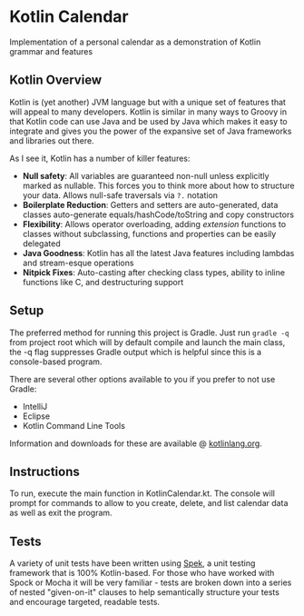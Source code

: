 # Kotlin Calendar
Implementation of a personal calendar as a demonstration of Kotlin grammar and features

## Kotlin Overview
Kotlin is (yet another) JVM language but with a unique set of features that will appeal to many developers. Kotlin is similar in many ways to Groovy in that Kotlin code can use Java and be used by Java which makes it easy to integrate and gives you the power of the expansive set of Java frameworks and libraries out there.

As I see it, Kotlin has a number of killer features:

* **Null safety**: All variables are guaranteed non-null unless explicitly marked as nullable. This forces you to think more about how to structure your data. Allows null-safe traversals via `?.` notation
* **Boilerplate Reduction**: Getters and setters are auto-generated, data classes auto-generate equals/hashCode/toString and copy constructors
* **Flexibility**: Allows operator overloading, adding _extension_ functions to classes without subclassing, functions and properties can be easily delegated
* **Java Goodness**: Kotlin has all the latest Java features including lambdas and stream-esque operations
* **Nitpick Fixes**: Auto-casting after checking class types, ability to inline functions like C, and destructuring support

## Setup
The preferred method for running this project is Gradle. Just run `gradle -q` from project root which will by default compile and launch the main class, the -q flag suppresses Gradle output which is helpful since this is a console-based program.

There are several other options available to you if you prefer to not use Gradle:
 * IntelliJ
 * Eclipse
 * Kotlin Command Line Tools

Information and downloads for these are available @ [kotlinlang.org](https://kotlinlang.org).

## Instructions
To run, execute the main function in KotlinCalendar.kt. The console will prompt for commands to allow to you create, delete, and list calendar data as well as exit the program.

## Tests
A variety of unit tests have been written using [Spek](https://jetbrains.github.io/spek/), a unit testing framework that is 100% Kotlin-based. For those who have worked with Spock or Mocha it will be very familiar - tests are broken down into a series of nested "given-on-it" clauses to help semantically structure your tests and encourage targeted, readable tests.
